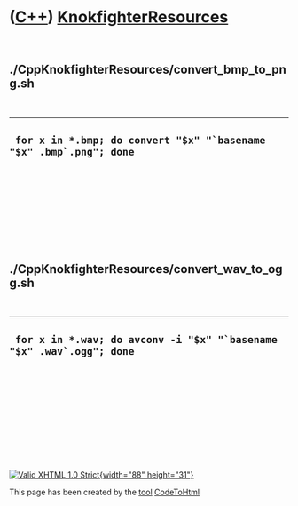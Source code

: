 



 

 

 

 

 

([C++](Cpp.htm)) [KnokfighterResources](CppKnokfighterResources.htm)
====================================================================

 

./CppKnokfighterResources/convert\_bmp\_to\_png.sh
--------------------------------------------------

 

  -------------------------------------------------------------------------
  ``  for x in *.bmp; do convert "$x" "`basename "$x" .bmp`.png"; done ``
  -------------------------------------------------------------------------

 

 

 

 

 

./CppKnokfighterResources/convert\_wav\_to\_ogg.sh
--------------------------------------------------

 

  ---------------------------------------------------------------------------
  ``  for x in *.wav; do avconv -i "$x" "`basename "$x" .wav`.ogg"; done ``
  ---------------------------------------------------------------------------

 

 

 

 

 





 

[![Valid XHTML 1.0 Strict](valid-xhtml10.png){width="88"
height="31"}](http://validator.w3.org/check?uri=referer)

This page has been created by the [tool](Tools.htm)
[CodeToHtml](ToolCodeToHtml.htm)
